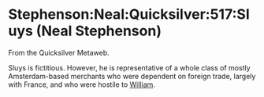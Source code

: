 
# Stephenson:Neal:Quicksilver:517:Sluys (Neal Stephenson)

From the Quicksilver Metaweb.

Sluys is fictitious. However, he is representative of a whole class of mostly Amsterdam-based merchants who were dependent on foreign trade, largely with France, and who were hostile to [William](/william-of-orange).
